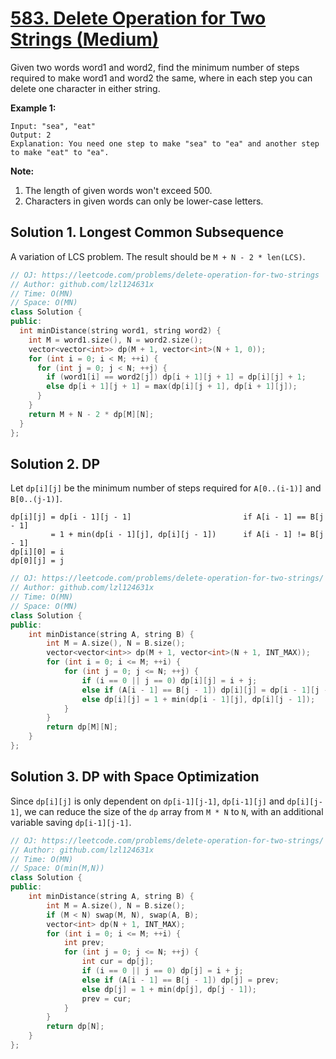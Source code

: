 # [583. Delete Operation for Two Strings (Medium)](https://leetcode.com/problems/delete-operation-for-two-strings)

Given two words word1 and word2, find the minimum number of steps required to make word1 and word2 the same, where in each step you can delete one character in either string.

**Example 1:**
```
Input: "sea", "eat"
Output: 2
Explanation: You need one step to make "sea" to "ea" and another step to make "eat" to "ea".
```

**Note:**
1. The length of given words won't exceed 500.
2. Characters in given words can only be lower-case letters.

## Solution 1. Longest Common Subsequence

A variation of LCS problem. The result should be `M + N - 2 * len(LCS)`.

```cpp
// OJ: https://leetcode.com/problems/delete-operation-for-two-strings
// Author: github.com/lzl124631x
// Time: O(MN)
// Space: O(MN)
class Solution {
public:
  int minDistance(string word1, string word2) {
    int M = word1.size(), N = word2.size();
    vector<vector<int>> dp(M + 1, vector<int>(N + 1, 0));
    for (int i = 0; i < M; ++i) {
      for (int j = 0; j < N; ++j) {
        if (word1[i] == word2[j]) dp[i + 1][j + 1] = dp[i][j] + 1;
        else dp[i + 1][j + 1] = max(dp[i][j + 1], dp[i + 1][j]);
      }
    }
    return M + N - 2 * dp[M][N];
  }
};
```

## Solution 2. DP

Let `dp[i][j]` be the minimum number of steps required for `A[0..(i-1)]` and `B[0..(j-1)]`.

```
dp[i][j] = dp[i - 1][j - 1]                         if A[i - 1] == B[j - 1]
         = 1 + min(dp[i - 1][j], dp[i][j - 1])      if A[i - 1] != B[j - 1]
dp[i][0] = i
dp[0][j] = j
```

```cpp
// OJ: https://leetcode.com/problems/delete-operation-for-two-strings/
// Author: github.com/lzl124631x
// Time: O(MN)
// Space: O(MN)
class Solution {
public:
    int minDistance(string A, string B) {
        int M = A.size(), N = B.size();
        vector<vector<int>> dp(M + 1, vector<int>(N + 1, INT_MAX));
        for (int i = 0; i <= M; ++i) {
            for (int j = 0; j <= N; ++j) {
                if (i == 0 || j == 0) dp[i][j] = i + j;
                else if (A[i - 1] == B[j - 1]) dp[i][j] = dp[i - 1][j - 1];
                else dp[i][j] = 1 + min(dp[i - 1][j], dp[i][j - 1]);
            }
        }
        return dp[M][N];
    }
};
```

## Solution 3. DP with Space Optimization

Since `dp[i][j]` is only dependent on `dp[i-1][j-1]`, `dp[i-1][j]` and `dp[i][j-1]`, we can reduce the size of the `dp` array from `M * N` to `N`, with an additional variable saving `dp[i-1][j-1]`.

```cpp
// OJ: https://leetcode.com/problems/delete-operation-for-two-strings/
// Author: github.com/lzl124631x
// Time: O(MN)
// Space: O(min(M,N))
class Solution {
public:
    int minDistance(string A, string B) {
        int M = A.size(), N = B.size();
        if (M < N) swap(M, N), swap(A, B);
        vector<int> dp(N + 1, INT_MAX);
        for (int i = 0; i <= M; ++i) {
            int prev;
            for (int j = 0; j <= N; ++j) {
                int cur = dp[j];
                if (i == 0 || j == 0) dp[j] = i + j;
                else if (A[i - 1] == B[j - 1]) dp[j] = prev;
                else dp[j] = 1 + min(dp[j], dp[j - 1]);
                prev = cur;
            }
        }
        return dp[N];
    }
};
```